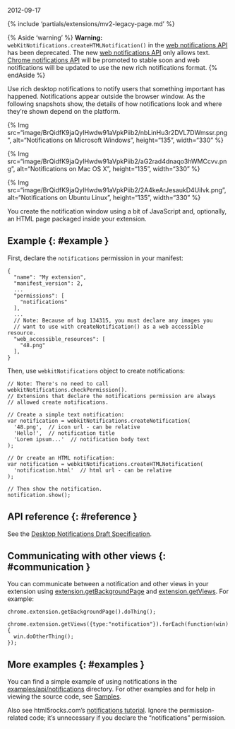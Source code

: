 2012-09-17

{% include ‘partials/extensions/mv2-legacy-page.md’ %}

{% Aside ‘warning’ %} **Warning:** `webKitNotifications.createHTMLNotification()` in the [web notifications API](http://www.chromium.org/developers/design-documents/desktop-notifications/api-specification) has been deprecated. The new [web notifications API](http://www.w3.org/TR/notifications/) only allows text. [Chrome notifications API](/docs/extensions/notifications) will be promoted to stable soon and web notifications will be updated to use the new rich notifications format. {% endAside %}

Use rich desktop notifications to notify users that something important has happened. Notifications appear outside the browser window. As the following snapshots show, the details of how notifications look and where they’re shown depend on the platform.

{% Img src=“image/BrQidfK9jaQyIHwdw91aVpkPiib2/nbLinHu3r2DVL7DWmssr.png”, alt=“Notifications on Microsoft Windows”, height=“135”, width=“330” %}

{% Img src=“image/BrQidfK9jaQyIHwdw91aVpkPiib2/aG2rad4dnaqo3hWMCcvv.png”, alt=“Notifications on Mac OS X”, height=“135”, width=“330” %}

{% Img src=“image/BrQidfK9jaQyIHwdw91aVpkPiib2/2A4keArJesaukD4UiIvk.png”, alt=“Notifications on Ubuntu Linux”, height=“135”, width=“330” %}

You create the notification window using a bit of JavaScript and, optionally, an HTML page packaged inside your extension.

Example {: \#example }
----------------------

First, declare the `notifications` permission in your manifest:

    {
      "name": "My extension",
      "manifest_version": 2,
      ...
      "permissions": [
        "notifications"
      ],
      ...
      // Note: Because of bug 134315, you must declare any images you
      // want to use with createNotification() as a web accessible resource.
      "web_accessible_resources": [
        "48.png"
      ],
    }

Then, use `webkitNotifications` object to create notifications:

    // Note: There's no need to call webkitNotifications.checkPermission().
    // Extensions that declare the notifications permission are always
    // allowed create notifications.

    // Create a simple text notification:
    var notification = webkitNotifications.createNotification(
      '48.png',  // icon url - can be relative
      'Hello!',  // notification title
      'Lorem ipsum...'  // notification body text
    );

    // Or create an HTML notification:
    var notification = webkitNotifications.createHTMLNotification(
      'notification.html'  // html url - can be relative
    );

    // Then show the notification.
    notification.show();

API reference {: \#reference }
------------------------------

See the [Desktop Notifications Draft Specification](http://dev.chromium.org/developers/design-documents/desktop-notifications/api-specification).

Communicating with other views {: \#communication }
---------------------------------------------------

You can communicate between a notification and other views in your extension using [extension.getBackgroundPage](/docs/extensions/extension#method-getBackgroundPage) and [extension.getViews](/docs/extensions/extension#method-getViews). For example:

    chrome.extension.getBackgroundPage().doThing();

    chrome.extension.getViews({type:"notification"}).forEach(function(win) {
      win.doOtherThing();
    });

More examples {: \#examples }
-----------------------------

You can find a simple example of using notifications in the [examples/api/notifications](https://github.com/GoogleChrome/chrome-extensions-samples/tree/master/mv2-archive/api/notifications/) directory. For other examples and for help in viewing the source code, see [Samples](/docs/extensions/mv2/samples).

Also see html5rocks.com’s [notifications tutorial](http://www.html5rocks.com/tutorials/notifications/quick/). Ignore the permission-related code; it’s unnecessary if you declare the “notifications” permission.

